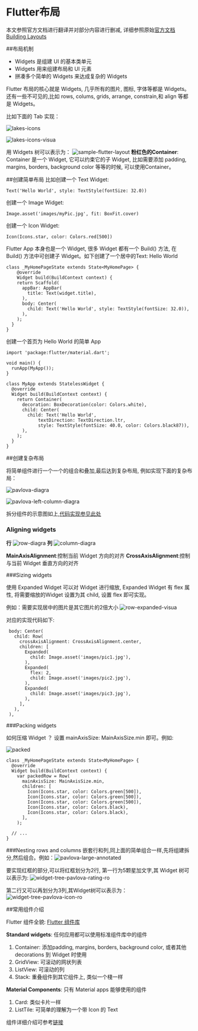# Flutter布局
本文参照官方文档进行翻译并对部分内容进行删减, 详细参照原始[官方文档 Building Layouts](https://flutter.io/docs/development/ui/layout)

##布局机制
* Widgets 是组建 UI 的基本类单元
* Widgets 用来组建布局和 UI 元素
* 拼凑多个简单的 Widgets 来达成复杂的 Widgets

Flutter 布局的核心就是 Widgets, 几乎所有的图片, 图标, 字体等都是 Widgets。还有一些不可见的,比如 rows, colums, grids, arrange, constrain,和 align 等都是 Widgets。

比如下面的 Tab 实现：

![lakes-icons](media/15420890133816/lakes-icons.png)

![lakes-icons-visua](media/15420890133816/lakes-icons-visual.png)

用 Widgets 树可以表示为：
![sample-flutter-layout](media/15420890133816/sample-flutter-layout.png)
**粉红色的Container**: 
Container 是一个 Widget, 它可以约束它的子 Widget, 比如需要添加 padding, margins, borders, background color 等等的时候, 可以使用Container。

##创建简单布局
比如创建一个 Text Widget:

	Text('Hello World', style: TextStyle(fontSize: 32.0))

创建一个 Image Widget:

	Image.asset('images/myPic.jpg', fit: BoxFit.cover)
	
创建一个 Icon Widget:

	Icon(Icons.star, color: Colors.red[500])
	
Flutter App 本身也是一个 Widget, 很多 Widget 都有一个 Build() 方法, 在 Build() 方法中可创建子 Widget。如下创建了一个居中的Text: Hello World
	
	class _MyHomePageState extends State<MyHomePage> {
	  	@override
	 	Widget build(BuildContext context) {
	    return Scaffold(
	      appBar: AppBar(
	        title: Text(widget.title),
	      ),
	      body: Center(
	        child: Text('Hello World', style: TextStyle(fontSize: 32.0)),
	      ),
	    );
	  }
	}

创建一个首页为 Hello World 的简单 App
	
	import 'package:flutter/material.dart';

	void main() {
	  runApp(MyApp());
	}
	
	class MyApp extends StatelessWidget {
	  @override
	  Widget build(BuildContext context) {
	    return Container(
	      decoration: BoxDecoration(color: Colors.white),
	      child: Center(
	        child: Text('Hello World',
	            textDirection: TextDirection.ltr,
	            style: TextStyle(fontSize: 40.0, color: Colors.black87)),
	      ),
	    );
	  }
	}
	
##创建复杂布局

将简单组件进行一个一个的组合和叠加,最后达到复杂布局, 例如实现下面的复杂布局：

![pavlova-diagra](media/15420890133816/pavlova-diagram.png)

![pavlova-left-column-diagra](media/15420890133816/pavlova-left-column-diagram.png)

拆分组件的示意图如上,[代码实现参见此处](https://flutter.io/docs/development/ui/layout#nesting)

### Aligning widgets
**行**
![row-diagra](media/15420890133816/row-diagram.png)
**列**
![column-diagra](media/15420890133816/column-diagram.png)

**MainAxisAlignment**:控制当前 Widget 方向的对齐
**CrossAxisAlignment**:控制与当前 Widget 垂直方向的对齐

###Sizing widgets

使用 Expanded Widget 可以对 Widget 进行缩放, Expanded Widget 有 flex 属性, 将需要缩放的Widget 设置为其 child, 设置 flex 即可实现。

例如：需要实现居中的图片是其它图片的2倍大小
![row-expanded-visua](media/15420890133816/row-expanded-visual.png)

对应的实现代码如下:

	 body: Center(
	   child: Row(
	     crossAxisAlignment: CrossAxisAlignment.center,
	     children: [
	       Expanded(
	         child: Image.asset('images/pic1.jpg'),
	       ),
	       Expanded(
	         flex: 2,
	         child: Image.asset('images/pic2.jpg'),
	       ),
	       Expanded(
	         child: Image.asset('images/pic3.jpg'),
	       ),
	     ],
	   ),
	 ),
	 
###Packing widgets

如何压缩 Widget ？ 设置 mainAxisSize: MainAxisSize.min 即可。例如:

![packed](media/15420890133816/packed.png)

	class _MyHomePageState extends State<MyHomePage> {
	  @override
	  Widget build(BuildContext context) {
	    var packedRow = Row(
	      mainAxisSize: MainAxisSize.min,
	      children: [
	        Icon(Icons.star, color: Colors.green[500]),
	        Icon(Icons.star, color: Colors.green[500]),
	        Icon(Icons.star, color: Colors.green[500]),
	        Icon(Icons.star, color: Colors.black),
	        Icon(Icons.star, color: Colors.black),
	      ],
	    );
	
	  // ...
	}


###Nesting rows and columns
嵌套行和列,同上面的简单组合一样,先将组建拆分,然后组合。例如：![pavlova-large-annotated](media/15420890133816/pavlova-large-annotated.png)

要实现红框的部分,可以将红框划分为2行, 第一行为5颗星加文字,其 Widget 树可以表示为:
![widget-tree-pavlova-rating-ro](media/15420890133816/widget-tree-pavlova-rating-row.png)

第二行又可以再划分为3列,其Widget树可以表示为：
![widget-tree-pavlova-icon-ro](media/15420890133816/widget-tree-pavlova-icon-row.png)

##常用组件介绍

Flutter 组件全貌: [Flutter 组件库](https://flutter.io/docs/development/ui/widgets/catalog)

**Standard widgets**: 任何应用都可以使用标准组件库中的组件
1. Container: 添加padding, margins, borders, background color, 或者其他 decorations 到 Widget 时使用
2. GridView: 可滚动的网状列表
3. ListView: 可滚动的列
4. Stack: 重叠组件到其它组件上, 类似一个棧一样

**Material Components**: 只有 Material apps 能够使用的组件
1. Card: 类似卡片一样
2. ListTile: 可简单的理解为一个带 Icon 的 Text

组件详细介绍可参考[链接](https://flutter.io/docs/development/ui/layout#common-layout-widgets)





